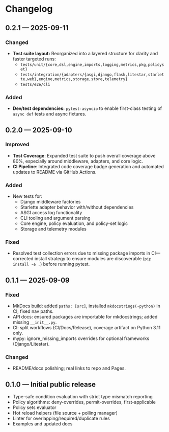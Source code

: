 # Changelog

## 0.2.1 — 2025-09-11
### Changed
- **Test suite layout:** Reorganized into a layered structure for clarity and faster targeted runs:
  - `tests/unit/{core,dsl,engine,imports,logging,metrics,pkg,policyset}`
  - `tests/integration/{adapters/{asgi,django,flask,litestar,starlette,web},engine,metrics,storage,store,telemetry}`
  - `tests/e2e/cli`

### Added
- **Dev/test dependencies:** `pytest-asyncio` to enable first-class testing of `async def` tests and async fixtures.


## 0.2.0 — 2025-09-10
### Improved
- **Test Coverage**: Expanded test suite to push overall coverage above 80%, especially around middleware, adapters, and core logic.
- **CI Pipeline**: Integrated code coverage badge generation and automated updates to README via GitHub Actions.

### Added
- New tests for:
  - Django middleware factories
  - Starlette adapter behavior with/without dependencies
  - ASGI access log functionality
  - CLI tooling and argument parsing
  - Core engine, policy evaluation, and policy-set logic
  - Storage and telemetry modules

### Fixed
- Resolved test collection errors due to missing package imports in CI—corrected install strategy to ensure modules are discoverable (`pip install -e .`) before running pytest.


## 0.1.1 — 2025-09-09
### Fixed
- MkDocs build: added `paths: [src]`, installed `mkdocstrings(-python)` in CI; fixed nav paths.
- API docs: ensured packages are importable for mkdocstrings; added missing `__init__.py`.
- CI: split workflows (CI/Docs/Release), coverage artifact on Python 3.11 only.
- mypy: ignore_missing_imports overrides for optional frameworks (Django/Litestar).

### Changed
- README/docs polishing; real links to repo and Pages.

## 0.1.0 — Initial public release
- Type-safe condition evaluation with strict type mismatch reporting
- Policy algorithms: deny-overrides, permit-overrides, first-applicable
- Policy sets evaluator
- Hot reload helpers (file source + polling manager)
- Linter for overlapping/required/duplicate rules
- Examples and updated docs
